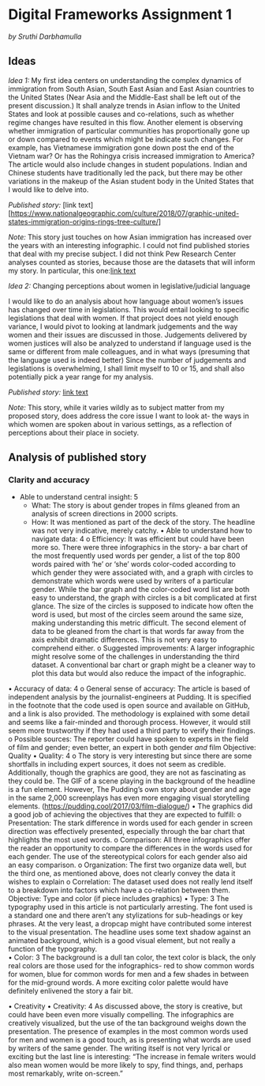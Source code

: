 # Digital Frameworks Assignment 1

_by Sruthi Darbhamulla_

## Ideas

_Idea 1:_
My first idea centers on understanding the complex dynamics of immigration from South Asian, South East Asian and East Asian countries to the United States (Near Asia and the Middle-East shall be left out of the present discussion.) It shall analyze trends in Asian inflow to the United States and look at possible causes and co-relations, such as whether regime changes have resulted in this flow. Another element is observing whether immigration of particular communities has proportionally gone up or down compared to events which might be indicate such changes. For example, has Vietnamese immigration gone down post the end of the Vietnam war? Or has the Rohingya crisis increased immigration to America? The article would also include changes in student populations. Indian and Chinese students have traditionally led the pack, but there may be other variations in the makeup of the Asian student body in the United States that I would like to delve into. 

_Published story:_ [link text][https://www.nationalgeographic.com/culture/2018/07/graphic-united-states-immigration-origins-rings-tree-culture/]


_Note:_ This story just touches on how Asian immigration has increased over the years with an interesting infographic. I could not find published stories that deal with my precise subject. I did not think Pew Research Center analyses counted as stories, because those are the datasets that will inform my story. In particular, this one:[link text](https://www.pewresearch.org/topics/asian-americans/)

_Idea 2:_ 
Changing perceptions about women in legislative/judicial language

I would like to do an analysis about how language about women’s issues has changed over time in legislations. This would entail looking to specific legislations that deal with women. If that project does not yield enough variance, I would pivot to looking at landmark judgements and the way women and their issues are discussed in those. Judgements delivered by women justices will also be analyzed to understand if language used is the same or different from male colleagues, and in what ways (presuming that the language used is indeed better) 
Since the number of judgements and legislations is overwhelming, I shall limit myself to 10 or 15, and shall also potentially pick a year range for my analysis. 


_Published story:_ [link text](https://pudding.cool/2017/08/screen-direction/)

_Note:_ This story, while it varies wildly as to subject matter from my proposed story, does address the core issue I want to look at- the ways in which women are spoken about in various settings, as a reflection of perceptions about their place in society. 


## Analysis of published story
### Clarity and accuracy
* Able to understand central insight: 5 
    * What: The story is about gender tropes in films gleaned from an analysis of screen directions in 2000 scripts.
    * How: It was mentioned as part of the deck of the story. The headline was not very indicative, merely catchy. 
•	Able to understand how to navigate data: 4
o	Efficiency: It was efficient but could have been more so. There were three infographics in the story- a bar chart of the most frequently used words per gender, a list of the top 800 words paired with ‘he’ or ‘she’ words color-coded according to which gender they were associated with, and a graph with circles to demonstrate which words were used by writers of a particular gender. 
While the bar graph and the color-coded word list are both easy to understand, the graph with circles is a bit complicated at first glance. The size of the circles is supposed to indicate how often the word is used, but most of the circles seem around the same size, making understanding this metric difficult. The second element of data to be gleaned from the chart is that words far away from the axis exhibit dramatic differences. This is not very easy to comprehend either. 
o	Suggested improvements: A larger infographic might resolve some of the challenges in understanding the third dataset. A conventional bar chart or graph might be a cleaner way to plot this data but would also reduce the impact of the infographic.

•	Accuracy of data: 4
o	General sense of accuracy: The article is based of independent analysis by the journalist-engineers at Pudding. It is specified in the footnote that the code used is open source and available on GitHub, and a link is also provided. The methodology is explained with some detail and seems like a fair-minded and thorough process. However, it would still seem more trustworthy if they had used a third party to verify their findings. 
o	Possible sources: The reporter could have spoken to experts in the field of film and gender; even better, an expert in both gender _and_ film
Objective: Quality
•	Quality: 4
o	The story is very interesting but since there are some shortfalls in including expert sources, it does not seem as credible. Additionally, though the graphics are good, they are not as fascinating as they could be. The GIF of a scene playing in the background of the headline is a fun element. However, The Pudding’s own story about gender and age in the same 2,000 screenplays has even more engaging visual storytelling elements. (https://pudding.cool/2017/03/film-dialogue/)
•	The graphics did a good job of achieving the objectives that they are expected to fulfill:
o	Presentation: The stark difference in words used for each gender in screen direction was effectively presented, especially through the bar chart that highlights the most used words. 
o	Comparison: All three infographics offer the reader an opportunity to compare the differences in the words used for each gender. The use of the stereotypical colors for each gender also aid an easy comparison. 
o	Organization: The first two organize data well, but the third one, as mentioned above, does not clearly convey the data it wishes to explain
o	Correlation: The dataset used does not really lend itself to a breakdown into factors which have a co-relation between them. 
Objective: Type and color (if piece includes graphics)
•	Type: 3
The typography used in this article is not particularly arresting. The font used is a standard one and there aren’t any stylizations for sub-headings or key phrases. At the very least, a dropcap might have contributed some interest to the visual presentation. The headline uses some text shadow against an animated background, which is a good visual element, but not really a function of the typography.  
•	Color: 3
The background is a dull tan color, the text color is black, the only real colors are those used for the infographics- red to show common words for women, blue for common words for men and a few shades in between for the mid-ground words. A more exciting color palette would have definitely enlivened the story a fair bit. 

•	Creativity
•	Creativity: 4
As discussed above, the story is creative, but could have been even more visually compelling. The infographics are creatively visualized, but the use of the tan background weighs down the presentation. The presence of examples in the most common words used for men and women is a good touch, as is presenting what words are used by writers of the same gender. The writing itself is not very lyrical or exciting but the last line is interesting:  “The increase in female writers would also mean women would be more likely to spy, find things, and, perhaps most remarkably, write on-screen.”

